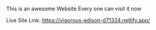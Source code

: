This is an awesome Website
Every one can visit it now 


Live Site Link: https://vigorous-edison-d71324.netlify.app/